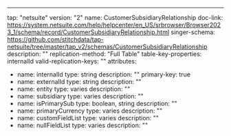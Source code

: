 ---
tap: "netsuite"
version: "2"
name: CustomerSubsidiaryRelationship
doc-link: https://system.netsuite.com/help/helpcenter/en_US/srbrowser/Browser2023_1/schema/record/CustomerSubsidiaryRelationship.html
singer-schema: https://github.com/stitchdata/tap-netsuite/tree/master/tap_v2/schemas/CustomerSubsidiaryRelationship
description: ""
replication-method: "Full Table"
table-key-properties: internalId
valid-replication-keys: ""
attributes:
- name: internalId
  type: string
  description: ""
  primary-key: true
- name: externalId
  type: string
  description: ""
- name: entity
  type: varies
  description: ""
- name: subsidiary
  type: varies
  description: ""
- name: isPrimarySub
  type: boolean, string
  description: ""
- name: primaryCurrency
  type: varies
  description: ""
- name: customFieldList
  type: varies
  description: ""
- name: nullFieldList
  type: varies
  description: ""
